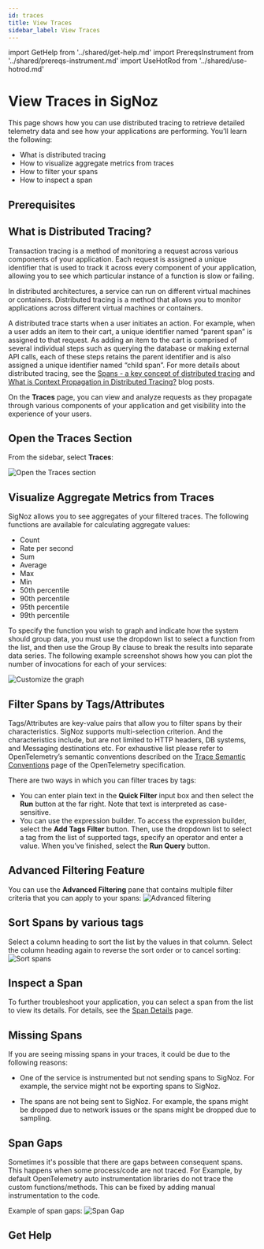 ```yaml
---
id: traces
title: View Traces
sidebar_label: View Traces
---
```


import GetHelp from '../shared/get-help.md'
import PrereqsInstrument from '../shared/prereqs-instrument.md'
import UseHotRod from '../shared/use-hotrod.md'

# View Traces in SigNoz

This page shows how you can use distributed tracing to retrieve detailed telemetry data and see how your applications are performing. You’ll learn the following:

- What is distributed tracing
- How to visualize aggregate metrics from traces
- How to filter your spans
- How to inspect a span

<UseHotRod />

## Prerequisites

<PrereqsInstrument />

## What is Distributed Tracing?

Transaction tracing is a method of monitoring a request across various components of your application. Each request is assigned a unique identifier that is used to track it across every component of your application, allowing you to see which particular instance of a function is slow or failing.

In distributed architectures, a service can run on different virtual machines or containers. Distributed tracing is a method that allows you to monitor applications across different virtual machines or containers.

A distributed trace starts when a user initiates an action. For example, when a user adds an item to their cart, a unique identifier named “parent span” is assigned to that request. As adding an item to the cart is comprised of several individual steps such as querying the database or making external API calls, each of these steps retains the parent identifier and is also assigned a unique identifier named “child span”. For more details about distributed tracing, see the [Spans - a key concept of distributed tracing](https://signoz.io/blog/distributed-tracing-span/) and  [What is Context Propagation in Distributed Tracing?](https://signoz.io/blog/context-propagation-in-distributed-tracing/) blog posts.

On the **Traces** page, you can view and analyze requests as they propagate through various components of your application and get visibility into the experience of your users.

## Open the Traces Section

From the sidebar, select **Traces**:

![Open the Traces section](/img/open-traces-section-v0.6.2.webp)

## Visualize Aggregate Metrics from Traces

SigNoz allows you to see aggregates of your filtered traces. The following functions are available for calculating aggregate values:

- Count
- Rate per second
- Sum
- Average
- Max
- Min
- 50th percentile
- 90th percentile
- 95th percentile
- 99th percentile

To specify the function you wish to graph and indicate how the system should group data, you must use the dropdown list to select a function from the list, and then use the Group By clause to break the results into separate data series. The following example screenshot shows how you can plot the number of invocations for each of your services:

![Customize the graph](/img/customize-the-graph-v0.6.2.webp)

## Filter Spans by Tags/Attributes

Tags/Attributes are key-value pairs that allow you to filter spans by their characteristics. SigNoz supports multi-selection criterion. And the characteristics include, but are not limited to HTTP headers, DB systems, and Messaging destinations etc. For exhaustive list please refer to OpenTelemetry’s semantic conventions described on the [Trace Semantic Conventions](https://github.com/open-telemetry/semantic-conventions/blob/main/docs/general/trace.md) page of the OpenTelemetry specification.

There are two ways in which you can filter traces by tags:

- You can enter plain text in the **Quick Filter** input box and then select the **Run** button at the far right. Note that text is interpreted as case-sensitive.
- You can use the expression builder. To access the expression builder, select the **Add Tags Filter** button. Then, use the dropdown list to select a tag from the list of supported tags, specify an operator and enter a value. When you’ve finished, select the **Run Query** button.

## Advanced Filtering Feature

You can use the **Advanced Filtering** pane that contains multiple filter criteria that you can apply to your spans:
![Advanced filtering](/img/advanced-filtering-v0.6.2.webp)

## Sort Spans by various tags

Select a column heading to sort the list by the values in that column. Select the column heading again to reverse the sort order or to cancel sorting:
![Sort spans](/img/sort-spans-v0.6.2.webp)

## Inspect a Span

To further troubleshoot your application, you can select a span from the list to view its details. For details, see the [Span Details](/docs/userguide/span-details) page.

## Missing Spans

If you are seeing missing spans in your traces, it could be due to the following reasons:

- One of the service is instrumented but not sending spans to SigNoz. For example, the service might not be exporting spans to SigNoz.

- The spans are not being sent to SigNoz. For example, the spans might be dropped due to network issues or the spans might be dropped due to sampling.

## Span Gaps

Sometimes it's possible that there are gaps between consequent spans. This happens when some process/code are not traced. For Example, by default OpenTelemetry auto instrumentation libraries do not trace the custom functions/methods. This can be fixed by adding manual instrumentation to the code.

Example of span gaps:
![Span Gap](/img/docs/span-gap.png)

## Get Help

<GetHelp />
